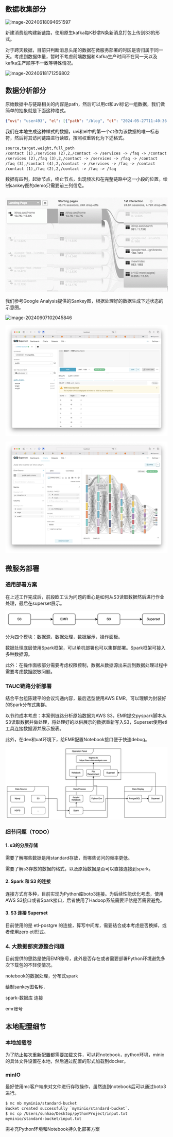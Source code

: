 ## 数据收集部分

![image-20240618094651597](img/posts/链路分析实例.asserts/image-20240618094651597.png)

新建消费组构建新链路，使用原生kafka每K秒拿N条新消息打包上传到S3的形式。

对于跨天数据，目前只判断消息头尾的数据在微服务部署的时区是否归属于同一天。考虑到数据体量，暂时不考虑前端数据和Kafka生产时间不在同一天以及kafka生产顺序不一致等特殊情况。



![image-20240618171256802](img/posts/链路分析实例.asserts/image-20240618171256802.png)

## 数据分析部分

原始数据中与链路相关的内容是path，然后可以用ct和uvi标记一组数据，我们做简单的抽象就是下面这种格式。

```json
{"uvi": "user493", "el": [{"path": "/blog", "ct": "2024-05-27T11:40:36.263222"}, {"path": "/about", "ct": "2024-05-27T11:41:36.263222"}, {"path": "/services", "ct": "2024-05-27T11:44:36.263222"}, {"path": "/blog", "ct": "2024-05-27T11:52:36.263222"}, {"path": "/about", "ct": "2024-05-27T11:44:36.263222"}]}
```

我们在本地生成这种样式的数据，uvi和el中的第一个ct作为该数据的唯一标志符，然后将其访问链路进行读取，按照权重转化为下述格式。

```
source,target,weight,full_path
/contact (1),/services (2),2,/contact -> /services -> /faq -> /contact
/services (2),/faq (3),2,/contact -> /services -> /faq -> /contact
/faq (3),/contact (4),2,/contact -> /services -> /faq -> /contact
/contact (1),/faq (2),2,/contact -> /faq -> /faq
```

数据有四列，起始节点，终止节点，出现频次和在完整链路中这一小段的位置。绘制sankey图的demo只需要前三列信息。

```jso
```

![unnamed](img/posts/链路分析实例.asserts/unnamed.png)





我们参考Google Analysis提供的Sankey图，根据处理好的数据生成下述状态的示意图。

![image-20240607102045846](img/posts/链路分析实例.asserts/image-20240607102045846.png)

![image-20240607110009581](img/posts/链路分析实例.asserts/image-20240607110009581.png)

![image-20240607110140073](img/posts/链路分析实例.asserts/image-20240607110140073.png)

## 微服务部署

### 通用部署方案

在上述工作完成后，前段欧工认为问题的重心是如何从S3读取数据然后进行作业处理，最后在superset展示。

![image-20240607110201449](img/posts/链路分析实例.asserts/image-20240607110201449.png)

分为四个模块：数据源，数据处理，数据展示，操作面板。

数据处理底层使用Spark框架，可以单机部署也可以集群部署。Spark框架可接入多种数据源。

此外：在操作面板部分需要考虑权限控制，数据从数据源出来后到数据处理过程中需要考虑数据脱敏问题。



### TAUC链路分析部署

结合平台组陈建平的会议沟通内容，最后选型使用AWS EMR，可以理解为封装好的Spark分布式集群。

以节约成本考虑：本案例链路分析原始数据为AWS S3，EMR提交pyspark脚本从S3读取数据并做处理，将处理好的以供展示的数据重新写入S3，Superset使用etl工具连接数据源并展示报表。

此外，在dev和uat环境下，给EMR配置Notebook接口便于快速debug。



![image-20240607110216503](img/posts/链路分析实例.asserts/image-20240607110216503.png)



### 细节问题（TODO）

#### 1. s3的分层存储

需要了解哪些数据是用standard存放，而哪些访问的频率更低。

需要了解s3存放的数据的格式，以及原始数据是否可以直接连接到spark。



#### 2. Spark 和 S3 的连接

连接方式有多种，目前实现为Python库boto3连接。为后续性能优化考虑，使用AWS S3接口或者Spark接口，后者使用了Hadoop系统需要评估是否需要避免。



#### 3. S3 连接 Superset

目前使用的是 etl-postgre 的连接，算写中间库，需要结合成本考虑是否换掉，或者使用zero etl形式。



### 4. 大数据部资源整合问题

目前提供的思路是使用EMR账号，此外是否存在或者需要部署Python环境避免多次下载包的不轻便情况。

notebook的数据处理，分布式spark

绘制sankey图名称，

spark-数据库 连接

emr账号







## 本地配置细节

### 本地加载卷

为了防止每次重新配置都需要加载文件，可以将notebook，python环境，minio的具体文件设置在本地，然后通过配置的形式加载到docker。

### minIO

最好使用mc客户端来对文件进行存取操作，虽然连到notebook后可以通过boto3进行。

```shell
$ mc mb myminio/standard-bucket
Bucket created successfully `myminio/standard-bucket`.
$ mc cp /Users/sunhao/Desktop/pythonProject/input.txt myminio/standard-bucket/input.txt 
```



需补充Python环境和Notebook持久化部署方案

